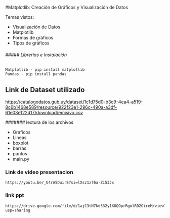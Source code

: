 #Matplotlib: Creación de Gráficos y Visualización de Datos

<p>
Temas vistos:
<p>

- Visualización de Datos
- Matplotlib
- Formas de gráficos
- Tipos de gráficos

###### ##### Librerías e Instalación

```
Matplotlib - pip install matplotlib
Pandas - pip install pandas
```

## Link de Dataset utilizado

https://catalogodatos.gub.uy/dataset/1c1d75d0-b3c9-4ea4-a519-8c6b1468e589/resource/922f23e1-296c-490a-a3df-61e03e122d17/download/emisivo.csv


####### lectura de los archivos

- Graficos
- Lineas
- boxplot
- barras
- puntos
- main.py




### Link de video presentacion

```
https://youtu.be/_U4rA5DuirE?si=lXsz1z76a-Zi53Jx
```

### link ppt 

```
https://drive.google.com/file/d/1ajC3tN7kd532y1XUQOprRgolRD2OireM/view?usp=sharing
```
